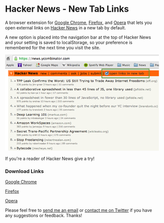 Hacker News - New Tab Links
===========================

A browser extension for [Google Chrome](https://chrome.google.com/webstore/detail/hacker-news-new-tab-links/oijenmnnifnjcohgoejolepdeefkldbl), [Firefox](https://addons.mozilla.org/en-US/firefox/addon/hacker-news-new-tab-links/), and [Opera](https://addons.opera.com/en/extensions/details/hacker-news-new-tab-links/) that lets you open external links on [Hacker News](https://news.ycombinator.com/) in a new tab by default.

A new option is placed into the navigation bar at the top of Hacker News and your setting is saved to localStorage, so your preference is remembered for the next time you visit the site.

![screenshot of Hacker News nav bar](smallScreenshot.png)

If you're a reader of Hacker News give a try!

### Download Links ###
[Google Chrome](https://chrome.google.com/webstore/detail/hacker-news-new-tab-links/oijenmnnifnjcohgoejolepdeefkldbl)

[Firefox](https://addons.mozilla.org/en-US/firefox/addon/hacker-news-new-tab-links/)

[Opera](https://addons.opera.com/en/extensions/details/hacker-news-new-tab-links/)

Please feel free to [send me an email](mailto:github@joncordeiro.com) or [contact me on Twitter](https://twitter.com/joncordeiro) if you have any suggestions or feedback. Thanks!
